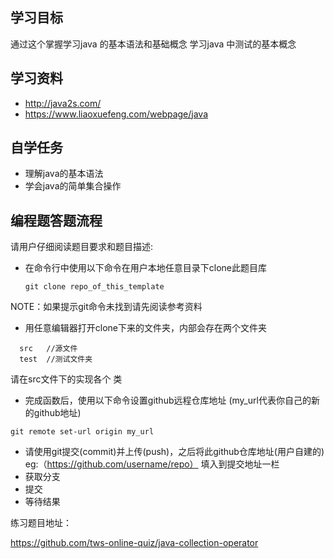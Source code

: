 
## 学习目标
通过这个掌握学习java 的基本语法和基础概念
学习java 中测试的基本概念
## 学习资料
 + http://java2s.com/
 + https://www.liaoxuefeng.com/webpage/java

## 自学任务
+ 理解java的基本语法
+ 学会java的简单集合操作

## 编程题答题流程 
   请用户仔细阅读题目要求和题目描述:
+ 在命令行中使用以下命令在用户本地任意目录下clone此题目库

    ``` 
  git clone repo_of_this_template
  ```

 NOTE：如果提示git命令未找到请先阅读参考资料

+ 用任意编辑器打开clone下来的文件夹，内部会存在两个文件夹
 ```
   src   //源文件   
   test  //测试文件夹
 ```

 请在src文件下的实现各个 类

+ 完成函数后，使用以下命令设置github远程仓库地址 (my_url代表你自己的新的github地址)
 ```
 git remote set-url origin my_url
 ```
+ 请使用git提交(commit)并上传(push)，之后将此github仓库地址(用户自建的) eg:（https://github.com/username/repo） 填入到提交地址一栏
+ 获取分支
+ 提交
+ 等待结果


练习题目地址：

https://github.com/tws-online-quiz/java-collection-operator




